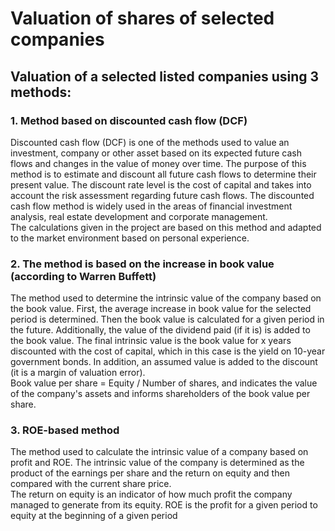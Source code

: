 # Valuation of shares of selected companies

## Valuation of a selected listed companies using 3 methods:

### 1. Method based on discounted cash flow (DCF)
Discounted cash flow (DCF) is one of the methods used to value an investment, company or other asset based on its expected future cash flows and changes in the value of money over time. The purpose of this method is to estimate and discount all future cash flows to determine their present value. The discount rate level is the cost of capital and takes into account the risk assessment regarding future cash flows. The discounted cash flow method is widely used in the areas of financial investment analysis, real estate development and corporate management. <br>
The calculations given in the project are based on this method and adapted to the market environment based on personal experience.

### 2. The method is based on the increase in book value (according to Warren Buffett)
The method used to determine the intrinsic value of the company based on the book value. First, the average increase in book value for the selected period is determined. Then the book value is calculated for a given period in the future. Additionally, the value of the dividend paid (if it is) is added to the book value. The final intrinsic value is the book value for x years discounted with the cost of capital, which in this case is the yield on 10-year government bonds. In addition, an assumed value is added to the discount (it is a margin of valuation error). <br>
Book value per share = Equity / Number of shares, and  indicates the value of the company's assets and informs shareholders of the book value per share.

### 3. ROE-based method
The method used to calculate the intrinsic value of a company based on profit and ROE. The intrinsic value of the company is determined as the product of the earnings per share and the return on equity and then compared with the current share price. <br>
The return on equity is an indicator of how much profit the company managed to generate from its equity. ROE is the profit for a given period to equity at the beginning of a given period
